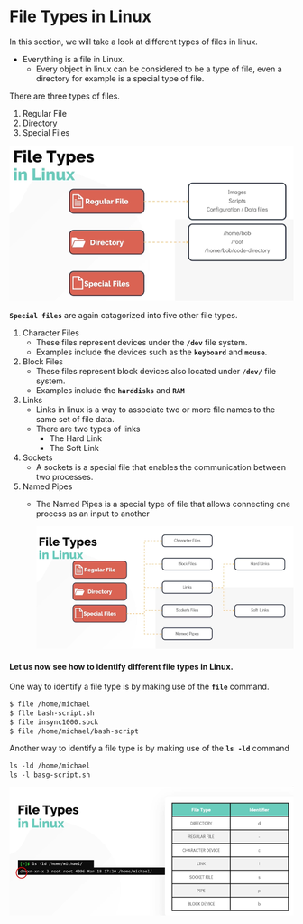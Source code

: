 # File Types in Linux

In this section, we will take a look at different types of files in linux.
- Everything is a file in Linux. 
  - Every object in linux can be considered to be a type of file, even a directory for example is a special type of file.

There are three types of files.
1. Regular File
1. Directory
1. Special Files

![file-types](../../images/file-types.PNG)

**`Special files`** are again catagorized into five other file types.
1. Character Files
   - These files represent devices under the **`/dev`** file system.
   - Examples include the devices such as the **`keyboard`** and **`mouse`**.
1. Block Files
   - These files represent block devices also located under **`/dev/`** file system.
   - Examples include the **`harddisks`** and **`RAM`**
1. Links
   - Links in linux is a way to associate two or more file names to the same set of file data.
   - There are two types of links
     - The Hard Link 
     - The Soft Link
1. Sockets
   - A sockets is a special file that enables the communication between two processes.
1. Named Pipes
   - The Named Pipes is a special type of file that allows connecting one process as an input to another  
   
     ![file-types1](../../images/file-types1.PNG)
     
#### Let us now see how to identify different file types in Linux.
 
One way to identify a file type is by making use of the **`file`** command. 
```
$ file /home/michael
$ flle bash-script.sh
$ file insync1000.sock
$ file /home/michael/bash-script
```

Another way to identify a file type is by making use of the **`ls -ld`** command
```
ls -ld /home/michael
ls -l basg-script.sh
```
   ![file-types2](../../images/file-types2.PNG)

